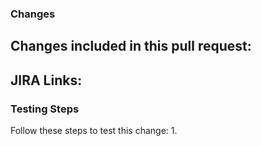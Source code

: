 ### Changes
Changes included in this pull request:
- 

**JIRA Links**:
- 

### Testing Steps
Follow these steps to test this change:
1.
